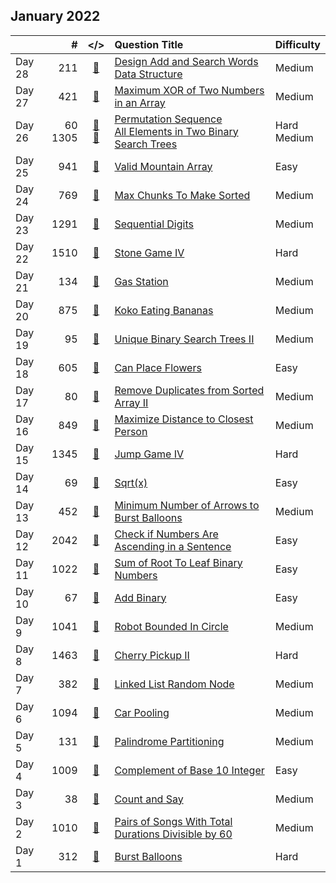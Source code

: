 ## January 2022

||#|</>|Question Title|Difficulty|
|:--|--:|:-:|:--|:--|
|Day 28|211|[📎](../src/q_201_250/q0211.cc)|[Design Add and Search Words Data Structure](https://leetcode.com/problems/design-add-and-search-words-data-structure/)|Medium|
|Day 27|421|[📎](../src/q_401_450/q0421.cc)|[Maximum XOR of Two Numbers in an Array](https://leetcode.com/problems/maximum-xor-of-two-numbers-in-an-array/)|Medium|
|Day 26|60<br>1305|[📎](../src/q_51_100/q0060.cc)<br>[📎](../src/q_1301_1350/q1305.cc)|[Permutation Sequence](https://leetcode.com/problems/permutation-sequence/)<br>[All Elements in Two Binary Search Trees](https://leetcode.com/problems/all-elements-in-two-binary-search-trees/)|Hard<br>Medium|
|Day 25|941|[📎](../src/q_901_950/q0941.cc)|[Valid Mountain Array](https://leetcode.com/problems/valid-mountain-array/)|Easy|
|Day 24|769|[📎](../src/q_751_800/q0769.cc)|[Max Chunks To Make Sorted](https://leetcode.com/problems/max-chunks-to-make-sorted/)|Medium|
|Day 23|1291|[📎](../src/q_1251_1300/q1291.cc)|[Sequential Digits](https://leetcode.com/problems/sequential-digits/)|Medium|
|Day 22|1510|[📎](../src/q_1501_1550/q1510.cc)|[Stone Game IV](https://leetcode.com/problems/stone-game-iv/)|Hard|
|Day 21|134|[📎](../src/q_101_150/q0134.cc)|[Gas Station](https://leetcode.com/problems/gas-station/)|Medium|
|Day 20|875|[📎](../src/q_851_900/q0875.cc)|[Koko Eating Bananas](https://leetcode.com/problems/koko-eating-bananas/)|Medium|
|Day 19|95|[📎](../src/q_51_100/q0095.cc)|[Unique Binary Search Trees II](https://leetcode.com/problems/unique-binary-search-trees-ii/)|Medium|
|Day 18|605|[📎](../src/q_601_650/q0605.cc)|[Can Place Flowers](https://leetcode.com/problems/can-place-flowers/)|Easy|
|Day 17|80|[📎](../src/q_51_100/q0080.cc)|[Remove Duplicates from Sorted Array II](https://leetcode.com/problems/remove-duplicates-from-sorted-array-ii/)|Medium|
|Day 16|849|[📎](../src/q_801_850/q0849.cc)|[Maximize Distance to Closest Person](https://leetcode.com/problems/maximize-distance-to-closest-person/)|Medium|
|Day 15|1345|[📎](../src/q_1301_1350/q1345.cc)|[Jump Game IV](https://leetcode.com/problems/jump-game-iv/)|Hard|
|Day 14|69|[📎](../src/q_51_100/q0069.cc)|[Sqrt(x)](https://leetcode.com/problems/sqrtx/)|Easy|
|Day 13|452|[📎](../src/q_451_500/q0452.cc)|[Minimum Number of Arrows to Burst Balloons](https://leetcode.com/problems/minimum-number-of-arrows-to-burst-balloons/)|Medium|
|Day 12|2042|[📎](../src/q_2001_2050/q2042.cc)|[Check if Numbers Are Ascending in a Sentence](https://leetcode.com/problems/check-if-numbers-are-ascending-in-a-sentence/)|Easy|
|Day 11|1022|[📎](../src/q_1001_1050/q1022.cc)|[Sum of Root To Leaf Binary Numbers](https://leetcode.com/problems/sum-of-root-to-leaf-binary-numbers/)|Easy|
|Day 10|67|[📎](../src/q_51_100/q0067.cc)|[Add Binary](https://leetcode.com/problems/add-binary/)|Easy|
|Day 9|1041|[📎](../src/q_1001_1050/q1041.cc)|[Robot Bounded In Circle](https://leetcode.com/problems/robot-bounded-in-circle/)|Medium|
|Day 8|1463|[📎](../src/q_1451_1500/q1463.cc)|[Cherry Pickup II](https://leetcode.com/problems/cherry-pickup-ii/)|Hard|
|Day 7|382|[📎](../src/q_351_400/q0382.cc)|[Linked List Random Node](https://leetcode.com/problems/linked-list-random-node/)|Medium|
|Day 6|1094|[📎](../src/q_1051_1100/q1094.cc)|[Car Pooling](https://leetcode.com/problems/car-pooling/)|Medium|
|Day 5|131|[📎](../src/q_101_150/q0131.cc)|[Palindrome Partitioning](https://leetcode.com/problems/palindrome-partitioning/)|Medium|
|Day 4|1009|[📎](../src/q_1001_1050/q1009.cc)|[Complement of Base 10 Integer](https://leetcode.com/problems/complement-of-base-10-integer/)|Easy|
|Day 3|38|[📎](../src/q_1_50/q0038.cc)|[Count and Say](https://leetcode.com/problems/count-and-say/)|Medium|
|Day 2|1010|[📎](../src/q_1001_1050/q1010.cc)|[Pairs of Songs With Total Durations Divisible by 60](https://leetcode.com/problems/pairs-of-songs-with-total-durations-divisible-by-60/)|Medium|
|Day 1|312|[📎](../src/q_301_350/q0312.cc)|[Burst Balloons](https://leetcode.com/problems/burst-balloons/)|Hard|

